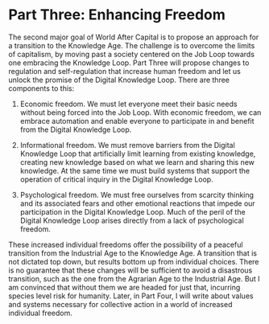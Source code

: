 # Part Three: Enhancing Freedom

The second major goal of World After Capital is to propose an approach for a transition to the Knowledge Age. The challenge is to overcome the limits of capitalism, by moving past a society centered on the Job Loop towards one embracing the Knowledge Loop. Part Three will propose changes to regulation and self-regulation that increase human freedom and let us unlock the promise of the Digital Knowledge Loop. There are three components to this:

1. Economic freedom. We must let everyone meet their basic needs without being forced into the Job Loop. With economic freedom, we can embrace automation and enable everyone to participate in and benefit from the Digital Knowledge Loop.

2. Informational freedom. We must remove barriers from the Digital Knowledge Loop that artificially limit learning from existing knowledge, creating new knowledge based on what we learn and sharing this new knowledge. At the same time we must build systems that support the operation of critical inquiry in the Digital Knowledge Loop.

3. Psychological freedom. We must free ourselves from scarcity thinking and its associated fears and other emotional reactions that impede our participation in the Digital Knowledge Loop. Much of the peril of the Digital Knowledge Loop arises directly from a lack of psychological freedom.

These increased individual freedoms offer the possibility of a peaceful transition from the Industrial Age to the Knowledge Age. A transition that is not dictated top down, but results bottom up from individual choices. There is no guarantee that these changes will be sufficient to avoid a disastrous transition, such as the one from the Agrarian Age to the Industrial Age. But I am convinced that without them we are headed for just that, incurring species level risk for humanity. Later, in Part Four, I will write about values and systems necessary for collective action in a world of increased individual freedom. 
